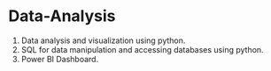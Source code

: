 # Data-Analysis
1) Data analysis and visualization using python. 
2) SQL for data manipulation and accessing databases using python.
3) Power BI Dashboard.
